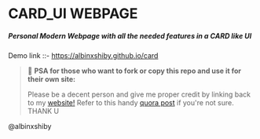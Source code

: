 # CARD_UI WEBPAGE
##### Personal Modern Webpage with all the needed features in a CARD like UI

Demo link ::-
https://albinxshiby.github.io/card

> 📢 **PSA for those who want to fork or copy this repo and use it for their own site:**
>
> Please be a decent person and give me proper credit by linking back to my [website!](https://albinxshiby.github.io)
> Refer to this handy [quora post](https://www.quora.com/Is-it-bad-to-copy-other-peoples-code) if you're not sure.
> THANK U


@albinxshiby


